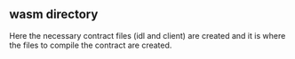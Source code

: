 ## wasm directory

Here the necessary contract files (idl and client) are created and it is where the files to compile the contract are created.

